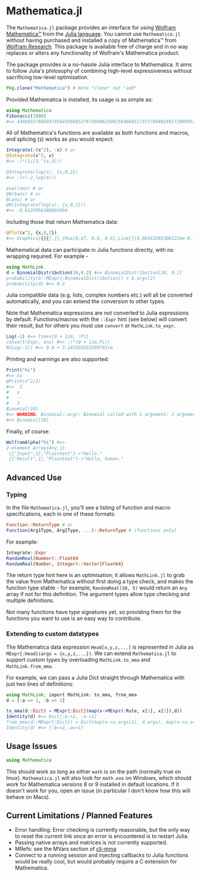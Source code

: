 # Mathematica.jl

The `Mathematica.jl` package provides an interface for using [Wolfram Mathematica™](http://www.wolfram.com/mathematica/) from the [Julia language](http://julialang.org). You cannot use `Mathematica.jl` without having purchased and installed a copy of Mathematica™ from [Wolfram Research](http://www.wolfram.com/). This package is available free of charge and in no way replaces or alters any functionality of Wolfram's Mathematica product.

The package provides is a no-hassle Julia interface to Mathematica. It aims to follow Julia's philosophy of combining high-level expressiveness without sacrificing low-level optimisation.

```julia
Pkg.clone("Mathematica") # Note "clone" not "add"
````
Provided Mathematica is installed, its usage is as simple as:

```julia
using Mathematica
Fibonacci(1000)
#=> 43466557686937456435688527675040625802564660517371780402481729089536555417949051890403879840079255169295922593080322634775209689623239873322471161642996440906533187938298969649928516003704476137795166849228875
```
All of Mathematica's functions are available as both functions and macros, and splicing (`$`) works as you would expect:
```julia
Integrate(:(x^2), :x) # or
@Integrate(x^2, x)
#=> :(*(1//3,^(x,3)))

@Integrate(log(x), {x,0,2})
#=> :(+(-2,log(4)))

eval(ans) # or
@N($ans) # or
N(ans) # or
@N(Integrate(log(x), {x,0,2}))
#=> -0.6137056388801094
```
Including those that return Mathematica data:
```julia
@Plot(x^2, {x,0,2})
#=> Graphics[{{{},{},{Hue[0.67, 0.6, 0.6],Line[{{4.081632653061224e-8,1.6659725114535607e-15},...}]}}}, {:AspectRatio->Power[:GoldenRatio, -1],:Axes->true, ...}]
```
Mathematical data can participate in Julia functions directly, with no wrapping required. For example -
```julia
using MathLink
d = BinomialDistribution(10,0.2) #=> BinomialDistribution[10, 0.2]
probability(b::MExpr{:BinomialDistribution}) = b.args[2]
probability(d) #=> 0.2
```

Julia compatible data (e.g. lists, complex numbers etc.) will all be converted automatically, and you can extend the conversion to other types.

Note that Mathematica expressions are *not* converted to Julia expressions by default. Functions/macros with the `::Expr` hint (see below) will convert their result, but for others you must use `convert` or `MathLink.to_expr`.

```julia
Log(-1) #=> Times[0 + 1im, :Pi]
convert(Expr, ans) #=> :(*(0 + 1im,Pi))
N(Log(-1)) #=> 0.0 + 3.141592653589793im
```
Printing and warnings are also supported:
```julia
Print("hi")
#=> hi
@Print(x^2/3)
#=>  2
#   x
#   --
#   3
Binomial(10)
#=> WARNING: Binomial::argr: Binomial called with 1 argument; 2 arguments are expected.
#=> Binomial[10]
```
Finally, of course:
```julia
WolframAlpha("hi") #=>
2-element Array{Any,1}:
 {{"Input",1},"Plaintext"}->"Hello."
 {{"Result",1},"Plaintext"}->"Hello, human."
```

## Advanced Use
### Typing
In the file `Mathematica.jl`, you'll see a listing of function and macro specifications, each in one of these formats:
```julia
Function::ReturnType # or
Function(Arg1Type, Arg2Type, ...)::ReturnType # (functions only)
```
For example:
```julia
Integrate::Expr
RandomReal(Number)::Float64
RandomReal(Number, Integer)::Vector{Float64}
```
The return type hint here is an optimisation; it allows `MathLink.jl` to grab the value from Mathematica without first doing a type check, and makes the function type stable - for example, `RandomReal(10, 5)` would return an `Any` array if not for this definition. The argument types allow type checking and multiple definitions.

Not many functions have type signatures yet, so providing them for the functions you want to use is an easy way to contribute.

### Extending to custom datatypes

The Mathematica data expression `Head[x,y,z,...]` is represented in Julia as `MExpr{:Head}(args = {x,y,z,...})`. We can extend `Mathematica.jl` to support custom types by overloading `MathLink.to_mma` and `MathLink.from_mma`.

For example, we can pass a Julia Dict straight through Mathematica with just two lines of definitions:
```julia
using MathLink; import MathLink: to_mma, from_mma
d = [:a => 1, :b => 2]

to_mma(d::Dict) = MExpr{:Dict}(map(x->MExpr(:Rule, x[1], x[2]),d))
Identity(d) #=> Dict[:b->2, :a->1]
from_mma(d::MExpr{:Dict}) = Dict(map(x->x.args[1], d.args), map(x->x.args[2], d.args))
Identity(d) #=> {:b=>2,:a=>1}
```

## Usage Issues

```julia
using Mathematica
```
This should work so long as either `math` is on the path (normally true on linux). `Mathematica.jl` will also look for `math.exe` on Windows, which should work for Mathematica versions 8 or 9 installed in default locations. If it doesn't work for you, open an issue (in particular I don't know how this will behave on Macs).

## Current Limitations / Planned Features
* Error handling: Error checking is currently reasonable, but the only way to reset the current link once an error is encountered is to restart Julia.
* Passing native arrays and matrices is not currently supported.
* MRefs: see the MVars section of [clj-mma](https://github.com/one-more-minute/clj-mma?source=c#mathematica-vars)
* Connect to a running session and injecting callbacks to Julia functions would be really cool, but would probably require a C extension for Mathematica.
